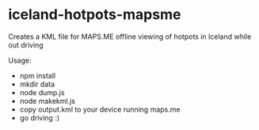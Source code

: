 # iceland-hotpots-mapsme
Creates a KML file for MAPS.ME offline viewing of hotpots in Iceland while out driving

Usage:
* npm install
* mkdir data
* node dump.js
* node makekml.js
* copy output.kml to your device running maps.me
* go driving :)
